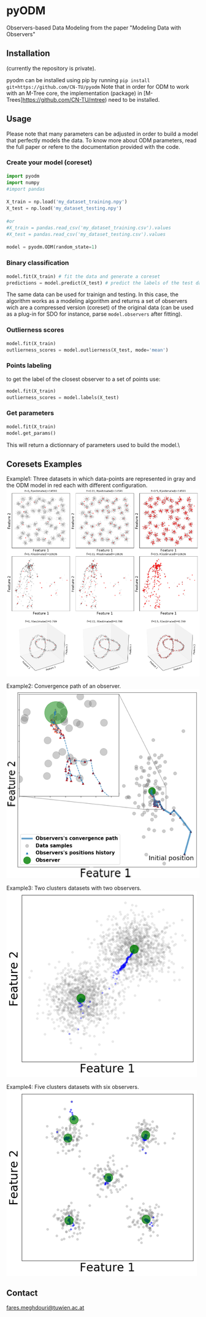 # pyODM
Observers-based Data Modeling from the paper "Modeling Data with Observers"

## Installation
(currently the repository is private).

pyodm can be installed using pip by running
```pip install git+https://github.com/CN-TU/pyodm```
Note that in order for ODM to work with an M-Tree core, the implementation (package) in [M-Trees]https://github.com/CN-TU/mtree) need to be installed.

## Usage
Please note that many parameters can be adjusted in order to build a model that perfectly models the data. To know more about ODM parameters, read the full paper or refere to the documentation provided with the code.

### Create your model (coreset)
```python
import pyodm
import numpy
#import pandas

X_train = np.load('my_dataset_training.npy')
X_test = np.load('my_dataset_testing.npy')

#or
#X_train = pandas.read_csv('my_dataset_training.csv').values
#X_test = pandas.read_csv('my_dataset_testing.csv').values

model = pyodm.ODM(random_state=1)
```

### Binary classification
```python
model.fit(X_train) # fit the data and generate a coreset
predictions = model.predict(X_test) # predict the labels of the test data absed on the outlierness score
```
The same data can be used for trainign and testing. In this case, the algorithm works as a modeling algorithm and returns a set of observers wich are a compressed version (coreset) of the original data (can be used as a plug-in for SDO for instance, parse `model.observers` after fitting).


### Outlierness scores
```python
model.fit(X_train)
outlierness_scores = model.outlierness(X_test, mode='mean')
```

### Points labeling

to get the label of the closest observer to a set of points use:
```python
model.fit(X_train)
outlierness_scores = model.labels(X_test)
```

### Get parameters
```python
model.fit(X_train)
model.get_params()
```

This will return a dictionnary of parameters used to build the model.\

## Coresets Examples
Example1: Three datasets in which data-points are represented in gray and the ODM model in red each with different configuration.
![Three datasets in which data-points are represented in gray and the ODM model in red each with different configuration.](/experiements/arti.png)

Example2: Convergence path of an observer.
![Convergence path of an observer.](/experiements/track0.png)

Example3: Two clusters datasets with two observers.
![Two clusters datasets with two observers.](/experiements/track1.png)

Example4: Five clusters datasets with six observers.
![Five clusters datasets with six observers.](/experiements/track2.png)

## Contact
fares.meghdouri@tuwien.ac.at
